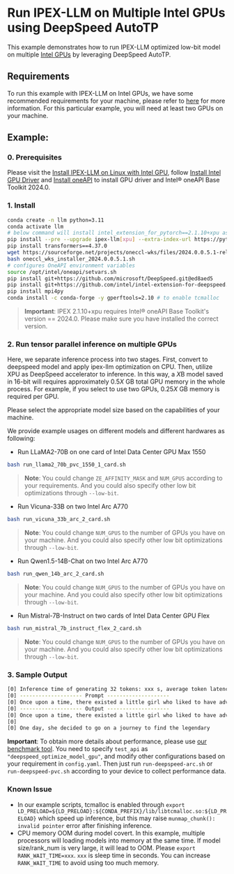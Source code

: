 # Run IPEX-LLM on Multiple Intel GPUs using DeepSpeed AutoTP

This example demonstrates how to run IPEX-LLM optimized low-bit model on multiple [Intel GPUs](../README.md) by leveraging DeepSpeed AutoTP.

## Requirements

To run this example with IPEX-LLM on Intel GPUs, we have some recommended requirements for your machine, please refer to [here](../README.md#recommended-requirements) for more information. For this particular example, you will need at least two GPUs on your machine.

## Example:

### 0. Prerequisites

Please visit the [Install IPEX-LLM on Linux with Intel GPU](https://ipex-llm.readthedocs.io/en/latest/doc/LLM/Quickstart/install_linux_gpu.html), follow [Install Intel GPU Driver](https://ipex-llm.readthedocs.io/en/latest/doc/LLM/Quickstart/install_linux_gpu.html#install-intel-gpu-driver) and [Install oneAPI](https://ipex-llm.readthedocs.io/en/latest/doc/LLM/Quickstart/install_linux_gpu.html#install-oneapi) to install GPU driver and Intel® oneAPI Base Toolkit 2024.0.

### 1. Install

```bash
conda create -n llm python=3.11
conda activate llm
# below command will install intel_extension_for_pytorch==2.1.10+xpu as default
pip install --pre --upgrade ipex-llm[xpu] --extra-index-url https://pytorch-extension.intel.com/release-whl/stable/xpu/us/
pip install transformers==4.37.0
wget https://sourceforge.net/projects/oneccl-wks/files/2024.0.0.5.1-release/oneccl_wks_installer_2024.0.0.5.1.sh 
bash oneccl_wks_installer_2024.0.0.5.1.sh
# configures OneAPI environment variables
source /opt/intel/oneapi/setvars.sh
pip install git+https://github.com/microsoft/DeepSpeed.git@ed8aed5
pip install git+https://github.com/intel/intel-extension-for-deepspeed.git@0eb734b
pip install mpi4py
conda install -c conda-forge -y gperftools=2.10 # to enable tcmalloc
```
> **Important**: IPEX 2.1.10+xpu requires Intel® oneAPI Base Toolkit's version == 2024.0. Please make sure you have installed the correct version.

### 2. Run tensor parallel inference on multiple GPUs

Here, we separate inference process into two stages. First, convert to deepspeed model and apply ipex-llm optimization on CPU. Then, utilize XPU as DeepSpeed accelerator to inference. In this way, a *X*B model saved in 16-bit will requires approximately 0.5*X* GB total GPU memory in the whole process. For example, if you select to use two GPUs, 0.25*X* GB memory is required per GPU.

Please select the appropriate model size based on the capabilities of your machine.

We provide example usages on different models and different hardwares as following:

- Run LLaMA2-70B on one card of Intel Data Center GPU Max 1550

```bash
bash run_llama2_70b_pvc_1550_1_card.sh
```

> **Note**: You could change `ZE_AFFINITY_MASK` and `NUM_GPUS` according to your requirements. And you could also specify other low bit optimizations through `--low-bit`.

- Run Vicuna-33B on two Intel Arc A770

```bash
bash run_vicuna_33b_arc_2_card.sh
```

> **Note**: You could change `NUM_GPUS` to the number of GPUs you have on your machine. And you could also specify other low bit optimizations through `--low-bit`.

- Run Qwen1.5-14B-Chat on two Intel Arc A770

```bash
bash run_qwen_14b_arc_2_card.sh
```

> **Note**: You could change `NUM_GPUS` to the number of GPUs you have on your machine. And you could also specify other low bit optimizations through `--low-bit`.

- Run Mistral-7B-Instruct on two cards of Intel Data Center GPU Flex

```bash
bash run_mistral_7b_instruct_flex_2_card.sh
```

> **Note**: You could change `NUM_GPUS` to the number of GPUs you have on your machine. And you could also specify other low bit optimizations through `--low-bit`.

### 3. Sample Output

```bash
[0] Inference time of generating 32 tokens: xxx s, average token latency is xxx ms/token.
[0] -------------------- Prompt --------------------
[0] Once upon a time, there existed a little girl who liked to have adventures. She wanted to go to places and meet new people, and have fun
[0] -------------------- Output --------------------
[0] Once upon a time, there existed a little girl who liked to have adventures. She wanted to go to places and meet new people, and have fun. She was a curious girl, and she loved to learn new things.
[0] 
[0] One day, she decided to go on a journey to find the legendary
```

**Important**: To obtain more details about performance, please use [our benchmark tool](https://github.com/intel-analytics/ipex-llm/tree/main/python/llm/dev/benchmark/all-in-one). You need to specify `test_api` as `"deepspeed_optimize_model_gpu"`, and modify other configurations based on your requirement in `config.yaml`. Then just run `run-deepspeed-arc.sh` or `run-deepspeed-pvc.sh` according to your device to collect performance data.

### Known Issue

- In our example scripts, tcmalloc is enabled through `export LD_PRELOAD=${LD_PRELOAD}:${CONDA_PREFIX}/lib/libtcmalloc.so:${LD_PRELOAD}` which speed up inference, but this may raise `munmap_chunk(): invalid pointer` error after finishing inference.
- CPU memory OOM during model covert. In this example, multiple processors will loading models into memory at the same time. If model size/rank_num is very large, it will lead to OOM. Please `export RANK_WAIT_TIME=xxx`. `xxx` is sleep time in seconds. You can increase `RANK_WAIT_TIME` to avoid using too much memory.